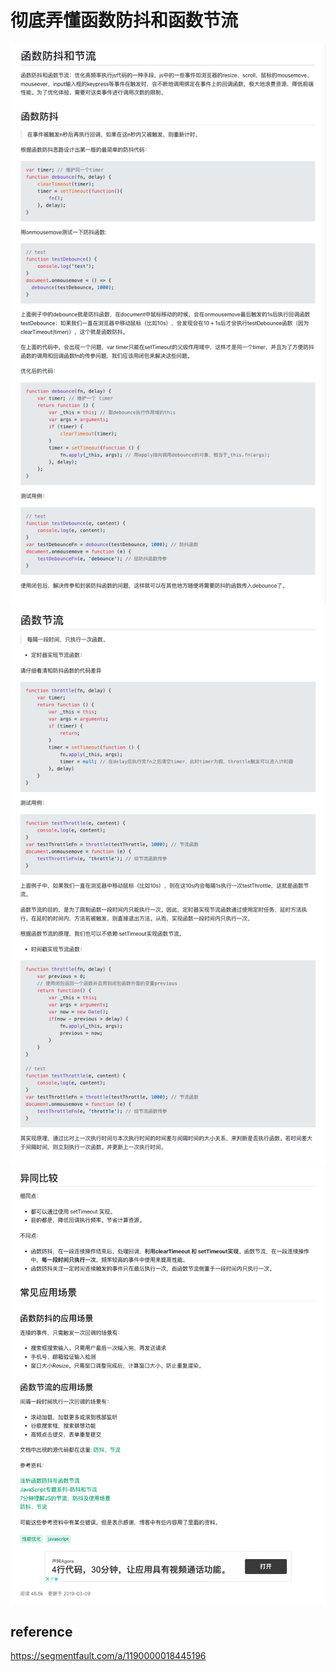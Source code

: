 # 彻底弄懂函数防抖和函数节流

![39](../Image/javascript/39.png)
![39](../Image/javascript/40.png)
![39](../Image/javascript/41.png)

## reference

https://segmentfault.com/a/1190000018445196